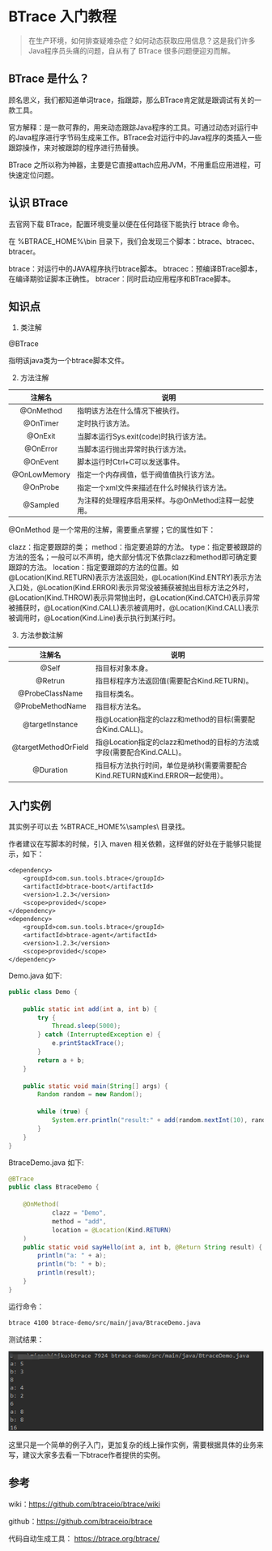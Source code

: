 # BTrace 入门教程

> 在生产环境，如何排查疑难杂症？如何动态获取应用信息？这是我们许多Java程序员头痛的问题，自从有了 BTrace 很多问题便迎刃而解。

## BTrace 是什么？

顾名思义，我们都知道单词trace，指跟踪，那么BTrace肯定就是跟调试有关的一款工具。

官方解释：是一款可靠的，用来动态跟踪Java程序的工具。可通过动态对运行中的Java程序进行字节码生成来工作。BTrace会对运行中的Java程序的类插入一些跟踪操作，来对被跟踪的程序进行热替换。

BTrace 之所以称为神器，主要是它直接attach应用JVM，不用重启应用进程，可快速定位问题。

## 认识 BTrace

去官网下载 BTrace，配置环境变量以便在任何路径下能执行 btrace 命令。

在 %BTRACE_HOME%\bin 目录下，我们会发现三个脚本：btrace、btracec、btracer。

btrace：对运行中的JAVA程序执行btrace脚本。
btracec：预编译BTrace脚本，在编译期验证脚本正确性。
btracer：同时启动应用程序和BTrace脚本。

## 知识点

1. 类注解

@BTrace

指明该java类为一个btrace脚本文件。

2. 方法注解

|    注解名    | 说明                               |
| :-------: | -------------------------------- |
| @OnMethod | 指明该方法在什么情况下被执行。 |
| @OnTimer | 定时执行该方法。| |
| @OnExit | 当脚本运行Sys.exit(code)时执行该方法。|
| @OnError | 当脚本运行抛出异常时执行该方法。|
| @OnEvent | 脚本运行时Ctrl+C可以发送事件。 |
| @OnLowMemory | 指定一个内存阀值，低于阀值值执行该方法。|
| @OnProbe | 指定一个xml文件来描述在什么时候执行该方法。|
| @Sampled | 为注释的处理程序启用采样。与@OnMethod注释一起使用。|

@OnMethod 是一个常用的注解，需要重点掌握；它的属性如下：

clazz：指定要跟踪的类；
method：指定要追踪的方法。
type：指定要被跟踪的方法的签名；一般可以不声明，绝大部分情况下依靠clazz和method即可确定要跟踪的方法。
location：指定要跟踪的方法的位置。如@Location(Kind.RETURN)表示方法返回处，@Location(Kind.ENTRY)表示方法入口处，@Location(Kind.ERROR)表示异常没被捕获被抛出目标方法之外时，
@Location(Kind.THROW)表示异常抛出时，@Location(Kind.CATCH)表示异常被捕获时，@Location(Kind.CALL)表示被调用时，@Location(Kind.CALL)表示被调用时，@Location(Kind.Line)表示执行到某行时。

3. 方法参数注解

|    注解名    | 说明                               |
| :-------: | -------------------------------- |
| @Self | 指目标对象本身。|
| @Retrun | 指目标程序方法返回值(需要配合Kind.RETURN)。|
| @ProbeClassName | 指目标类名。|
| @ProbeMethodName | 指目标方法名。|
| @targetInstance | 指@Location指定的clazz和method的目标(需要配合Kind.CALL)。|
| @targetMethodOrField | 指@Location指定的clazz和method的目标的方法或字段(需要配合Kind.CALL)。|
| @Duration | 指目标方法执行时间，单位是纳秒(需要需要配合Kind.RETURN或Kind.ERROR一起使用）。|


## 入门实例

其实例子可以去 %BTRACE_HOME%\samples\ 目录找。

作者建议在写脚本的时候，引入 maven 相关依赖，这样做的好处在于能够只能提示，如下：

```
<dependency>
    <groupId>com.sun.tools.btrace</groupId>
    <artifactId>btrace-boot</artifactId>
    <version>1.2.3</version>
    <scope>provided</scope>
</dependency>
<dependency>
    <groupId>com.sun.tools.btrace</groupId>
    <artifactId>btrace-agent</artifactId>
    <version>1.2.3</version>
    <scope>provided</scope>
</dependency>
```

Demo.java 如下:

```java
public class Demo {

    public static int add(int a, int b) {
        try {
            Thread.sleep(5000);
        } catch (InterruptedException e) {
            e.printStackTrace();
        }
        return a + b;
    }

    public static void main(String[] args) {
        Random random = new Random();

        while (true) {
            System.err.println("result:" + add(random.nextInt(10), random.nextInt(10)));
        }
    }
}
```

BtraceDemo.java 如下:


```java
@BTrace
public class BtraceDemo {

    @OnMethod(
            clazz = "Demo",
            method = "add",
            location = @Location(Kind.RETURN)
    )
    public static void sayHello(int a, int b, @Return String result) {
        println("a: " + a);
        println("b: " + b);
        println(result);
    }
}
```

运行命令：

```bash
btrace 4100 btrace-demo/src/main/java/BtraceDemo.java
```

测试结果：

![](img/btrace-demo-result.png)


这里只是一个简单的例子入门，更加复杂的线上操作实例，需要根据具体的业务来写，建议大家多去看一下btrace作者提供的实例。

## 参考

wiki：https://github.com/btraceio/btrace/wiki

github：https://github.com/btraceio/btrace

代码自动生成工具： https://btrace.org/btrace/